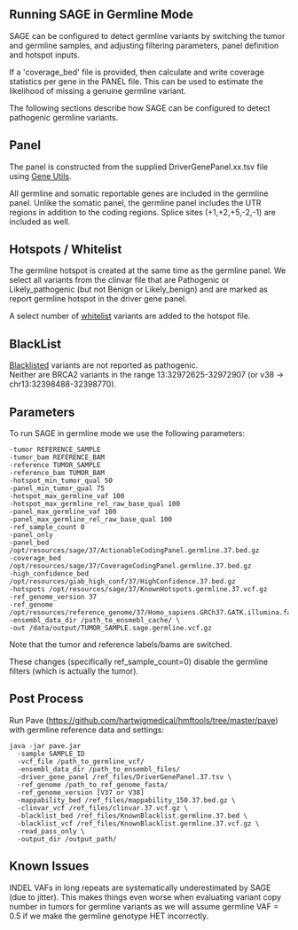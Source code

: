 ## Running SAGE in Germline Mode

SAGE can be configured to detect germline variants by switching the tumor and germline samples, and adjusting filtering parameters, panel definition and hotspot inputs.  

If a 'coverage_bed' file is provided, then calculate and write coverage statistics per gene in the PANEL file. This can be used to estimate the likelihood of missing a genuine germline variant.

The following sections describe how SAGE can be configured to detect pathogenic germline variants. 

## Panel
The panel is constructed from the supplied DriverGenePanel.xx.tsv file using [Gene Utils](../gene-utils/README.md). 

All germline and somatic reportable genes are included in the germline panel. 
Unlike the somatic panel, the germline panel includes the UTR regions in addition to the coding regions. 
Splice sites (+1,+2,+5,-2,-1) are included as well.
 
## Hotspots / Whitelist
The germline hotspot is created at the same time as the germline panel. 
We select all variants from the clinvar file that are Pathogenic or Likely_pathogenic (but not Benign or Likely_benign) and are marked as report germline hotspot in the driver gene panel.

A select number of [whitelist](../gene-utils/src/main/resources/drivers/GermlineHotspots.whitelist.38.vcf) variants are added to the hotspot file. 

## BlackList
[Blacklisted](../gene-utils/src/main/resources/drivers/GermlineHotspots.blacklist.38.vcf) variants are not reported as pathogenic.  
Neither are BRCA2 variants in the range 13:32972625-32972907 (or v38 -> chr13:32398488-32398770).

## Parameters
To run SAGE in germline mode we use the following parameters:

```
-tumor REFERENCE_SAMPLE
-tumor_bam REFERENCE_BAM
-reference TUMOR_SAMPLE
-reference_bam TUMOR_BAM
-hotspot_min_tumor_qual 50
-panel_min_tumor_qual 75
-hotspot_max_germline_vaf 100
-hotspot_max_germline_rel_raw_base_qual 100
-panel_max_germline_vaf 100
-panel_max_germline_rel_raw_base_qual 100
-ref_sample_count 0
-panel_only
-panel_bed /opt/resources/sage/37/ActionableCodingPanel.germline.37.bed.gz
-coverage_bed /opt/resources/sage/37/CoverageCodingPanel.germline.37.bed.gz 
-high_confidence_bed /opt/resources/giab_high_conf/37/HighConfidence.37.bed.gz 
-hotspots /opt/resources/sage/37/KnownHotspots.germline.37.vcf.gz 
-ref_genome_version 37 
-ref_genome /opt/resources/reference_genome/37/Homo_sapiens.GRCh37.GATK.illumina.fasta
-ensembl_data_dir /path_to_ensmebl_cache/ \
-out /data/output/TUMOR_SAMPLE.sage.germline.vcf.gz 
``` 

Note that the tumor and reference labels/bams are switched. 

These changes (specifically ref_sample_count=0) disable the germline filters (which is actually the tumor).

## Post Process

Run Pave (https://github.com/hartwigmedical/hmftools/tree/master/pave) with germline reference data and settings:

```
java -jar pave.jar 
  -sample SAMPLE_ID
  -vcf_file /path_to_germline_vcf/
  -ensembl_data_dir /path_to_ensembl_files/
  -driver_gene_panel /ref_files/DriverGenePanel.37.tsv \
  -ref_genome /path_to_ref_genome_fasta/
  -ref_genome_version [V37 or V38] 
  -mappability_bed /ref_files/mappability_150.37.bed.gz \
  -clinvar_vcf /ref_files/clinvar.37.vcf.gz \
  -blacklist_bed /ref_files/KnownBlacklist.germline.37.bed \
  -blacklist_vcf /ref_files/KnownBlacklist.germline.37.vcf.gz \
  -read_pass_only \
  -output_dir /output_path/ 
```

## Known Issues

INDEL VAFs in long repeats are systematically underestimated by SAGE (due to jitter).
This makes things even worse when evaluating variant copy number in tumors for germline variants as we will assume germline VAF = 0.5 if we make the germline genotype HET incorrectly.
